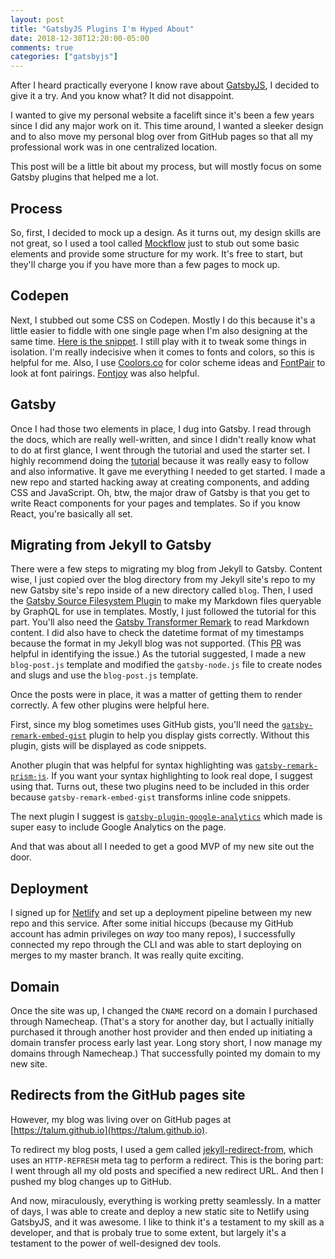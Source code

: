 ```yaml
---
layout: post
title: "GatsbyJS Plugins I'm Hyped About"
date: 2018-12-30T12:20:00-05:00
comments: true
categories: ["gatsbyjs"]
---
```


After I heard practically everyone I know rave about
[GatsbyJS](https://www.gatsbyjs.org/), I decided to give it a try. And you
know what? It did not disappoint.

I wanted to give my personal website a facelift since it's been a few years since I did any major work on it. This time around, I wanted a sleeker design and to also move my personal blog over from GitHub pages so
that all my professional work was in one centralized location.

This post will be a little bit about my process, but will mostly focus on
some Gatsby plugins that helped me a lot.

## Process

So, first, I decided to mock up a design. As it turns out, my design skills
are not great, so I used a tool called [Mockflow](https://mockflow.com) just
to stub out some basic elements and provide some structure for my work. It's
free to start, but they'll charge you if you have more than a few pages to
mock up.

## Codepen

Next, I stubbed out some CSS on Codepen. Mostly I do this because it's a
little easier to fiddle with one single page when I'm also designing at the
same time. [Here is the snippet](https://codepen.io/talum/pen/XoNNVQ). I
still play with it to tweak some things in isolation. I'm really indecisive
when it comes to fonts and colors, so this is helpful for me. Also, I use
[Coolors.co](https://coolors.co/) for color scheme ideas and
[FontPair](https://fontpair.co/) to look at font pairings.
[Fontjoy](https://fontjoy.com/) was also helpful.

## Gatsby
Once I had those two elements in place, I dug into Gatsby. I read through
the docs, which are really well-written, and since I didn't really know what
to do at first glance, I went through the tutorial and used the starter set.
I highly recommend doing the [tutorial](https://www.gatsbyjs.org/tutorial/)
because it was really easy to follow and also informative. It gave me
everything I needed to get started. I made a new repo and started hacking
away at creating components, and adding CSS and JavaScript. Oh, btw, the
major draw of Gatsby is that you get to write React components for your
pages and templates. So if you know React, you're basically all set.

## Migrating from Jekyll to Gatsby
There were a few steps to migrating my blog from Jekyll to Gatsby. Content
wise, I just copied over the blog directory from my Jekyll site's repo to my
new
Gatsby site's repo inside of a new directory called `blog`. Then, I used the [Gatsby
Source Filesystem Plugin](https://www.gatsbyjs.org/tutorial/part-five/) to
make my Markdown files queryable by GraphQL for use in templates. Mostly, I just
followed the tutorial for this part. You'll also need the [Gatsby
Transformer
Remark](https://www.gatsbyjs.org/docs/adding-markdown-pages/#transforming-markdown--gatsby-transformer-remark) to read Markdown content. I did also have to check the datetime
format of my timestamps because the format in my Jekyll blog was not
supported. (This [PR](https://github.com/gatsbyjs/gatsby/pull/4813) was
helpful in identifying the issue.) As the tutorial suggested, I made a new `blog-post.js` template
and modified the `gatsby-node.js` file to create nodes and slugs and use the
`blog-post.js` template.

Once the posts were in place, it was a matter of getting them to render
correctly. A few other plugins were helpful here.

First, since my blog sometimes uses GitHub gists, you'll need the
[`gatsby-remark-embed-gist`](https://www.gatsbyjs.org/packages/gatsby-remark-embed-gist/)
plugin to help you display gists correctly. Without this plugin, gists will
be displayed as code snippets.

Another plugin that was helpful for syntax highlighting was
[`gatsby-remark-prism-js`](https://www.gatsbyjs.org/packages/gatsby-remark-prismjs/?=gatsby-remark).
If you want your syntax highlighting to look real dope, I suggest using
that. Turns out, these two plugins need to be included in this order because
`gatsby-remark-embed-gist` transforms inline code snippets.

The next plugin I suggest is [`gatsby-plugin-google-analytics`](https://www.gatsbyjs.org/packages/gatsby-plugin-google-analytics/?=gatsby-plugin-google) which made is
super easy to include Google Analytics on the page.

And that was about all I needed to get a good MVP of my new site out the
door.

## Deployment
I signed up for [Netlify](https://www.netlify.com/) and set up a deployment
pipeline between my new repo and this service. After some initial hiccups
(because my GitHub account has admin privileges on _way_ too many repos), I
successfully connected my repo through the CLI and was able to start
deploying on merges to my master branch. It was really quite exciting.

## Domain
Once the site was up, I changed the `CNAME` record on a domain I purchased
through Namecheap. (That's a story for another day, but I actually initially
purchased it through another host provider and then ended up initiating a
domain transfer process early last year. Long story short, I now manage my
domains through Namecheap.) That successfully pointed my domain to my new
site.

## Redirects from the GitHub pages site
However, my blog was living over on GitHub pages at
[https://talum.github.io](https://talum.github.io).

To redirect my blog posts, I used a gem called
[jekyll-redirect-from](https://github.com/jekyll/jekyll-redirect-from),
which uses an `HTTP-REFRESH` meta tag to perform a redirect. This is the
boring part: I went through
all my old posts and specified a new redirect URL. And then I pushed my blog
changes up to GitHub.

And now, miraculously, everything is working pretty seamlessly. In a matter
of days, I was able to create and deploy a new static site to Netlify using GatsbyJS,
and it was awesome. I like to think it's a testament to my skill as a
developer, and that is probaly true to some extent, but largely it's
a testament to the power of well-designed dev tools.
